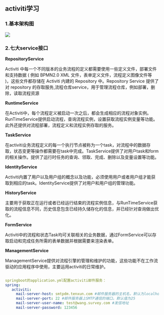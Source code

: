 ## 									activiti学习

### 1.基本架构图



![](C:\Users\da\AppData\Roaming\Typora\typora-user-images\activiti架构图.jpg)



### 2.七大service接口

**RepositoryService**

Activiti 中每一个不同版本的业务流程的定义都需要使用一些定义文件，部署文件和支持数据 ( 例如 BPMN2.0 XML 文件，表单定义文件，流程定义图像文件等 )，这些文件都存储在 Activiti 内建的 Repository 中。Repository Service 提供了对 repository 的存取服务,流程仓库service，用于管理流程仓库，例如部署，删除，读取流程资源



**RuntimeService**

在Activiti中，每个流程定义被启动一次之后，都会生成相应的流程对象实例。RunTimeService提供启动流程，查询流程实例，设置获取流程实例变量等功能。此外还提供对流程部署，流程定义和流程实例存取的服务。



**TaskService**

在activiti业务流程定义的每一个执行节点被称为一个task，对流程中的数据存取，状态变更等操作都需要在task中完成。TaskService提供了对用户task和form的相关操作。提供了运行时任务的查询、领取、完成、删除以及变量设置等功能。



**IdentityService**

Activiti内置了用户以及用户组的概念以及功能，必须使用用户或者用户组才能获取到相应的task。IdentityService提供了对用户和用户组的管理功能。



**HistoryService**

主要用于获取正在运行或者已经运行结束的流程实例信息，与RunTimeService获取的流程信息不同，历史信息包含已经持久储存化的信息，并已经针对查询做出优化。



**FormService**

Activiti中的流程和状态Task均可关联相关的业务数据，通过FormService可以存取启动和完成任务所需的表单数据并根据需要来渲染表单。



**ManagementService**

ManagementService提供对流程引擎的管理和维护的功能，这些功能不在工作流驱动的应用程序中使用，主要运用activiti的日常维护。


 ```yaml
  
springboot的application.yml配置activiti邮件服务：
spring:
   activiti:
     mail-server-host: smtpdm.tenxun.com #邮件服务器的主机名，默认为localhost
     mail-server-port: 22 #邮件服务器上SMTP通信的端口。默认值为25
     mail-server-user-name: test@wang.survey.com #发信地址
     mail-server-password: 123456
 ```